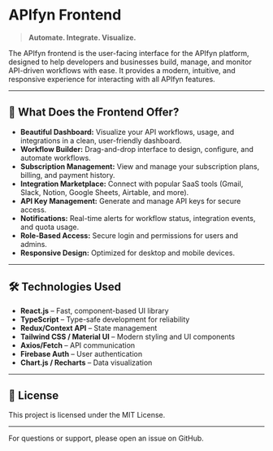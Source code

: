 # APIfyn Frontend

> **Automate. Integrate. Visualize.**

The APIfyn frontend is the user-facing interface for the APIfyn platform, designed to help developers and businesses build, manage, and monitor API-driven workflows with ease. It provides a modern, intuitive, and responsive experience for interacting with all APIfyn features.

---

## 🌟 What Does the Frontend Offer?

- **Beautiful Dashboard:** Visualize your API workflows, usage, and integrations in a clean, user-friendly dashboard.
- **Workflow Builder:** Drag-and-drop interface to design, configure, and automate workflows.
- **Subscription Management:** View and manage your subscription plans, billing, and payment history.
- **Integration Marketplace:** Connect with popular SaaS tools (Gmail, Slack, Notion, Google Sheets, Airtable, and more).
- **API Key Management:** Generate and manage API keys for secure access.
- **Notifications:** Real-time alerts for workflow status, integration events, and quota usage.
- **Role-Based Access:** Secure login and permissions for users and admins.
- **Responsive Design:** Optimized for desktop and mobile devices.

---

## 🛠️ Technologies Used

- **React.js** – Fast, component-based UI library
- **TypeScript** – Type-safe development for reliability
- **Redux/Context API** – State management
- **Tailwind CSS / Material UI** – Modern styling and UI components
- **Axios/Fetch** – API communication
- **Firebase Auth** – User authentication
- **Chart.js / Recharts** – Data visualization

---


## 📄 License

This project is licensed under the MIT License.

---

For questions or support, please open an issue on GitHub.
